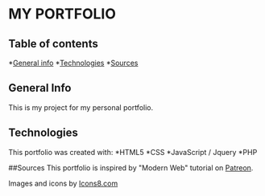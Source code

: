 # MY PORTFOLIO

## Table of contents
*[General info](#general-info)
*[Technologies](#technologies)
*[Sources](#sources)

## General Info
This is my project for my personal portfolio.

## Technologies

This portfolio was created with:
*HTML5
*CSS
*JavaScript / Jquery
*PHP

##Sources
This portfolio is inspired by "Modern Web" tutorial on [Patreon](https://www.patreon.com/modernweb).

Images and icons by [Icons8.com](https://icons8.com/)
